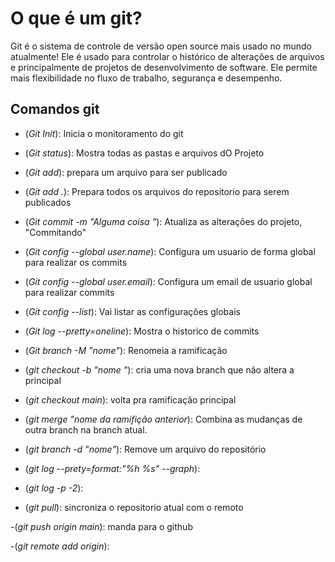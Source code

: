 # **O que é um git?**
Git é o sistema de controle de versão open source mais usado no mundo atualmente! Ele é usado para controlar o histórico de alterações de arquivos e principalmente de projetos de desenvolvimento de software. Ele permite mais flexibilidade no fluxo de trabalho, segurança e desempenho.




## Comandos git ##

- (*Git Init*): Inicia o monitoramento do git

- (*Git status*): Mostra todas as pastas e arquivos dO Projeto

- (*Git add*): prepara um arquivo para ser publicado

- (*Git add .*): Prepara todos os arquivos do repositorio para serem publicados

- (*Git commit -m "Alguma coisa "*): Atualiza as alterações do projeto, "Commitando"

- (*Git config --global user.name*): Configura um usuario de forma global para realizar os commits

- (*Git config --global user.email*): Configura  um email de usuario global para realizar commits

- (*Git config --list*): Vai listar as configurações globais

- (*Git log --pretty=oneline*): Mostra o historico de commits

- (*Git branch -M "nome"*): Renomeia a ramificação 

- (*git checkout -b "nome "*): cria uma nova branch que não altera a principal 

- (*git checkout main*): volta pra ramificação principal

- (*git merge "nome da ramifição anterior*): Combina as mudanças de outra branch na branch atual.

- (*git branch -d "nome"*): Remove um arquivo do repositório

- (*git log --prety=format:"%h %s" --graph*):

- (*git log -p -2*):

- (*git pull*): sincroniza o repositorio atual com o remoto

-(*git push origin main*): manda para o github

-(*git remote add origin*):
